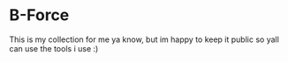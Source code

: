 # B-Force
This is my collection for me ya know, but im happy to keep it public so yall can use the tools i use :)
